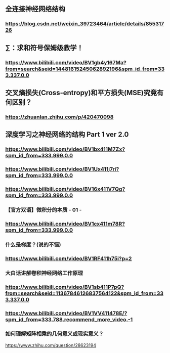 
## 全连接神经网络结构
### https://blog.csdn.net/weixin_39723464/article/details/85531726   

## ∑：求和符号保姆级教学！
### https://www.bilibili.com/video/BV1gb4y167Ma?from=search&seid=14481615245062892196&spm_id_from=333.337.0.0

## 交叉熵损失(Cross-entropy)和平方损失(MSE)究竟有何区别？
### https://zhuanlan.zhihu.com/p/420470098

## 深度学习之神经网络的结构 Part 1 ver 2.0
### https://www.bilibili.com/video/BV1bx411M7Zx?spm_id_from=333.999.0.0
### https://www.bilibili.com/video/BV1Ux411j7ri?spm_id_from=333.999.0.0
### https://www.bilibili.com/video/BV16x411V7Qg?spm_id_from=333.999.0.0

### 【官方双语】微积分的本质 - 01 -
### https://www.bilibili.com/video/BV1cx411m78R?spm_id_from=333.999.0.0

### 什么是梯度？(说的不错)
### https://www.bilibili.com/video/BV1RF411h75i?p=2


### 大白话讲解卷积神经网络工作原理
### https://www.bilibili.com/video/BV1sb411P7pQ?from=search&seid=11367846126837564122&spm_id_from=333.337.0.0
### https://www.bilibili.com/video/BV1VV411478E/?spm_id_from=333.788.recommend_more_video.-1


### 如何理解矩阵相乘的几何意义或现实意义？
https://www.zhihu.com/question/28623194